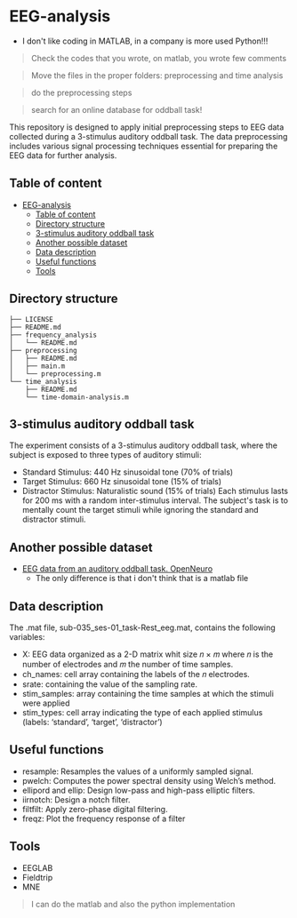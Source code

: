 # EEG-analysis

- I don't like coding in MATLAB, in a company is more used Python!!!

> Check the codes that you wrote, on matlab, you wrote few comments

> Move the files in the proper folders: preprocessing and time analysis

> do the preprocessing steps

> search for an online database for oddball task!

This repository is designed to apply initial preprocessing steps to EEG data collected during a 3-stimulus auditory oddball task. The data preprocessing includes various signal processing techniques essential for preparing the EEG data for further analysis.

## Table of content
- [EEG-analysis](#eeg-analysis)
  - [Table of content](#table-of-content)
  - [Directory structure](#directory-structure)
  - [3-stimulus auditory oddball task](#3-stimulus-auditory-oddball-task)
  - [Another possible dataset](#another-possible-dataset)
  - [Data description](#data-description)
  - [Useful functions](#useful-functions)
  - [Tools](#tools)


## Directory structure
```
├── LICENSE
├── README.md
├── frequency_analysis
│   └── README.md
├── preprocessing
│   ├── README.md
│   ├── main.m
│   └── preprocessing.m
└── time_analysis
    ├── README.md
    └── time-domain-analysis.m
```


## 3-stimulus auditory oddball task
The experiment consists of a 3-stimulus auditory oddball task, where the subject is exposed to three types of auditory stimuli:

- Standard Stimulus: 440 Hz sinusoidal tone (70% of trials)
- Target Stimulus: 660 Hz sinusoidal tone (15% of trials)
- Distractor Stimulus: Naturalistic sound (15% of trials)
Each stimulus lasts for 200 ms with a random inter-stimulus interval. The subject's task is to mentally count the target stimuli while ignoring the standard and distractor stimuli.

## Another possible dataset
- [ EEG data from an auditory oddball task. OpenNeuro](https://openneuro.org/datasets/ds003061/versions/1.1.1/file-display/task-P300_events.json)
  - The only difference is that i don't think that is a matlab file

## Data description
The .mat file, sub-035_ses-01_task-Rest_eeg.mat, contains the following variables:
- X: EEG data organized as a 2-D matrix whit size 𝑛 × 𝑚 where 𝑛 is the number of electrodes and 𝑚 the number of time samples.
- ch_names: cell array containing the labels of the 𝑛 electrodes.
- srate: containing the value of the sampling rate.
- stim_samples: array containing the time samples at which the stimuli were applied
- stim_types: cell array indicating the type of each applied stimulus (labels: ‘standard’, ‘target’, ‘distractor’)


## Useful functions
- resample: Resamples the values of a uniformly sampled signal.
- pwelch: Computes the power spectral density using Welch’s method.
- ellipord and ellip: Design low-pass and high-pass elliptic filters.
- iirnotch: Design a notch filter.
- filtfilt: Apply zero-phase digital filtering.
- freqz: Plot the frequency response of a filter

## Tools
- EEGLAB
- Fieldtrip
- MNE

> I can do the matlab and also the python implementation